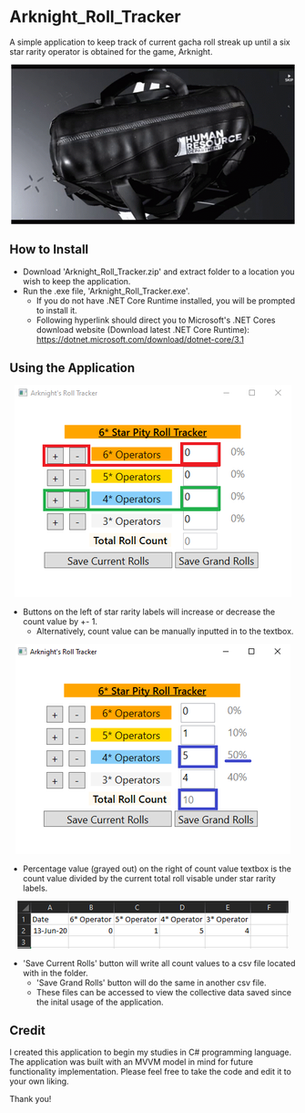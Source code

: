 # Arknight_Roll_Tracker

A simple application to keep track of current gacha roll streak up until a six star rarity operator is obtained for the game, Arknight.

<p align = "center">
	<img src="images/arknightbag.gif" >
</p>

## How to Install

* Download 'Arknight_Roll_Tracker.zip' and extract folder to a location you wish to keep the application.
* Run the .exe file, 'Arknight_Roll_Tracker.exe'. 
	* If you do not have .NET Core Runtime installed, you will be prompted to install it.
	* Following hyperlink should direct you to Microsoft's .NET Cores download website (Download latest .NET Core Runtime): https://dotnet.microsoft.com/download/dotnet-core/3.1

## Using the Application

<p align = "center">
	<img src="images/buttonconfig.png" >
</p>

* Buttons on the left of star rarity labels will increase or decrease the count value by +- 1.
	* Alternatively, count value can be manually inputted in to the textbox.
	
<p align = "center">
	<img src="images/percentageconfig.png" >
</p>

* Percentage value (grayed out) on the right of count value textbox is the count value divided by the current total roll visable under star rarity labels.

<p align = "center">
	<img src="images/csvconfig.png" >
</p>

* 'Save Current Rolls' button will write all count values to a csv file located with in the folder.
	* 'Save Grand Rolls' button will do the same in another csv file.
	* These files can be accessed to view the collective data saved since the inital usage of the application.
	
## Credit

I created this application to begin my studies in C# programming language. The application was built with an MVVM model in mind for future functionality implementation. Please feel free to take the code and edit it to your own liking. 

Thank you!
